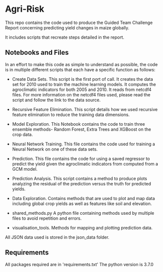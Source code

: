# Agri-Risk
This repo contains the code used to produce the Guided Team Challenge Report concerning predicting yield changes in maize globally.

It includes scripts that recreate steps detailed in the report.


## Notebooks and Files
In an effort to make this code as simple to understand as possible, the code is in multiple different scripts that each have a specific function as follows:

* Create Data Sets. This script is the first port of call. It creates the data set for 2010 used to train the machine learning models. It computes the agroclimatic indicators for both 2005 and 2010. It reads from netcdf4 files. For more information on the netcdf4 files used, please read the script and follow the link to the data source.

* Recursive Feature Elimination. This script details how we used recursive feature elimination to reduce the training data dimensions.

* Model Exploration. This Notebook contains the code to train three ensemble methods- Random Forest, Extra Trees and XGBoost on the crop data.

* Neural Network Training. This file contains the code used for training a Neural Network on one of these data sets.

* Prediction. This file contains the code for using a saved regressor to predict the yield given the agroclimatic indicators from computed from a GCM model.

* Prediction Analysis. This script contains a method to produce plots analyzing the residual of the prediction versus the truth for predicted yields.

* Data Exploration. Contains methods that are used to plot and map data including global crop yields as well as features like soil and elevation.

* shared_methods.py A python file containing methods used by multiple files to avoid repetition and errors.

* visualisation_tools. Methods for mapping and plotting prediction data.

All JSON data used is stored in the json_data folder.


## Requirements
All packages required are in 'requirements.txt'
The python version is 3.7.0
